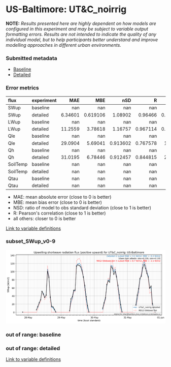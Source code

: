 # US-Baltimore: UT&C_noirrig

**NOTE:** *Results presented here are highly dependent on how models are configured in this experiment and may be subject to variable output formatting errors. Results are not intended to indicate the quality of any individual model, but to help participants better understand and improve modelling approaches in different urban environments.*

### Submitted metadata

- [Baseline](UT&C_noirrig_US-Baltimore_baseline_attrs.md)
- [Detailed](UT&C_noirrig_US-Baltimore_detailed_attrs.md)

### Error metrics

| flux     | experiment   |       MAE |        MBE |        nSD |          R |        5th |      95th |      RMSE |      cRMSE |       AMBE |       1-nSD |         1-R |   nSkewness |   nKurtosis |     Overlap |
|:---------|:-------------|----------:|-----------:|-----------:|-----------:|-----------:|----------:|----------:|-----------:|-----------:|------------:|------------:|------------:|------------:|------------:|
| SWup     | baseline     | nan       | nan        | nan        | nan        | nan        | nan       | nan       | nan        | nan        | nan         | nan         | nan         |  nan        | nan         |
| SWup     | detailed     |   6.34601 |   0.619106 |   1.08902  |   0.96466  |   0.224659 |   9.11132 |   9.79037 |   0.291373 |   0.619106 |   0.0890242 |   0.0353404 |   0.104742  |    0.289314 |   0.0824129 |
| LWup     | baseline     | nan       | nan        | nan        | nan        | nan        | nan       | nan       | nan        | nan        | nan         | nan         | nan         |  nan        | nan         |
| LWup     | detailed     |  11.2559  |   3.78618  |   1.16757  |   0.967114 |   0.273948 |  34.2592  |  18.2929  |   0.323842 |   3.78618  |   0.167568  |   0.0328862 |  11.7062    |    1.02673  |   0.0725208 |
| Qle      | baseline     | nan       | nan        | nan        | nan        | nan        | nan       | nan       | nan        | nan        | nan         | nan         | nan         |  nan        | nan         |
| Qle      | detailed     |  29.0904  |   5.69041  |   0.913602 |   0.767578 |  15.5719   |  12.1876  |  47.8928  |   0.65738  |   5.69041  |   0.0863981 |   0.232422  |   0.0486442 |    0.229022 |   0.179684  |
| Qh       | baseline     | nan       | nan        | nan        | nan        | nan        | nan       | nan       | nan        | nan        | nan         | nan         | nan         |  nan        | nan         |
| Qh       | detailed     |  31.0195  |   6.78446  |   0.912457 |   0.844815 |  22.0865   |  18.1443  |  48.3041  |   0.539317 |   6.78446  |   0.0875445 |   0.155185  |   0.129284  |    0.615039 |   0.167426  |
| SoilTemp | baseline     | nan       | nan        | nan        | nan        | nan        | nan       | nan       | nan        | nan        | nan         | nan         | nan         |  nan        | nan         |
| SoilTemp | detailed     | nan       | nan        | nan        | nan        | nan        | nan       | nan       | nan        | nan        | nan         | nan         | nan         |  nan        | nan         |
| Qtau     | baseline     | nan       | nan        | nan        | nan        | nan        | nan       | nan       | nan        | nan        | nan         | nan         | nan         |  nan        | nan         |
| Qtau     | detailed     | nan       | nan        | nan        | nan        | nan        | nan       | nan       | nan        | nan        | nan         | nan         | nan         |  nan        | nan         |

 - MAE: mean absolute error (close to 0 is better)
 - MBE: mean bias error (close to 0 is better)
 - NSD: ratio of model to obs standard deviation (close to 1 is better)
 - R: Pearson's correlation (close to 1 is better)
 - all others: closer to 0 is better

[Link to variable definitions](../modelattrs/variable_definitions.md)

### <a name="subset_swup_v0-9"></a>subset_SWup_v0-9
[![UT&C_noirrig_US-Baltimore_subset_SWup_v0-9.png](UT&C_noirrig_US-Baltimore_subset_SWup_v0-9.png)](UT&C_noirrig_US-Baltimore_subset_SWup_v0-9.png)

### out of range: baseline


### out of range: detailed



[Link to variable definitions](../modelattrs/variable_definitions.md)

